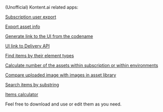 (Unofficial) Kontent.ai related apps:

[Subscription user export](https://nestratsa.sk/temp/kontent/subscription_user_export)

[Export asset info](https://nestratsa.sk/temp/kontent/export_asset_info/)

[Generate link to the UI from the codename](https://nestratsa.sk/temp/kontent/codename_to_ui)

[UI link to Delivery API](https://nestratsa.sk/temp/kontent/ui_link_to_dapi/)

[Find items by their element types](https://nestratsa.sk/temp/kontent/find_items_by_element_type/)

[Calculate number of the assets within subscription or within environments](https://nestratsa.sk/temp/kontent/asset_calculator/)

[Compare uploaded image with images in asset library](https://nestratsa.sk/temp/kontent/image_asset_comparer/)

[Search items by substring](https://nestratsa.sk/temp/kontent/search/)

[Items calculator](https://nestratsa.sk/temp/kontent/total_items/)


Feel free to download and use or edit them as you need.

